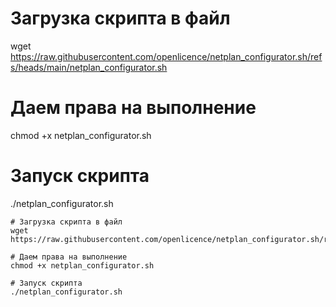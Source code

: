 # Загрузка скрипта в файл
wget https://raw.githubusercontent.com/openlicence/netplan_configurator.sh/refs/heads/main/netplan_configurator.sh

# Даем права на выполнение
chmod +x netplan_configurator.sh

# Запуск скрипта
./netplan_configurator.sh

```
# Загрузка скрипта в файл
wget https://raw.githubusercontent.com/openlicence/netplan_configurator.sh/refs/heads/main/netplan_configurator.sh

# Даем права на выполнение
chmod +x netplan_configurator.sh

# Запуск скрипта
./netplan_configurator.sh
```
